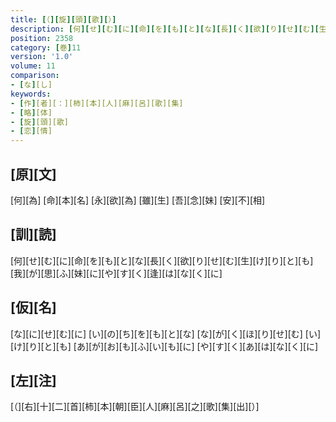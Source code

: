 ```yaml
---
title: [（][旋][頭][歌][）]
description: [何][せ][む][に][命][を][も][と][な][長][く][欲][り][せ][む][生][け][り][と][も][我][が][思][ふ][妹][に][や][す][く][逢][は][な][く][に]
position: 2358
category: [巻]11
version: '1.0'
volume: 11
comparison:
- [な][し]
keywords:
- [作][者][：][柿][本][人][麻][呂][歌][集]
- [略][体]
- [旋][頭][歌]
- [恋][情]
---
```


## [原][文]

[何][為] [命][本][名] [永][欲][為] [雖][生] [吾][念][妹] [安][不][相]

## [訓][読]

[何][せ][む][に][命][を][も][と][な][長][く][欲][り][せ][む][生][け][り][と][も][我][が][思][ふ][妹][に][や][す][く][逢][は][な][く][に]

## [仮][名]

[な][に][せ][む][に] [い][の][ち][を][も][と][な] [な][が][く][ほ][り][せ][む] [い][け][り][と][も] [あ][が][お][も][ふ][い][も][に] [や][す][く][あ][は][な][く][に]

## [左][注]

[（][右][十][二][首][柿][本][朝][臣][人][麻][呂][之][歌][集][出][）]
